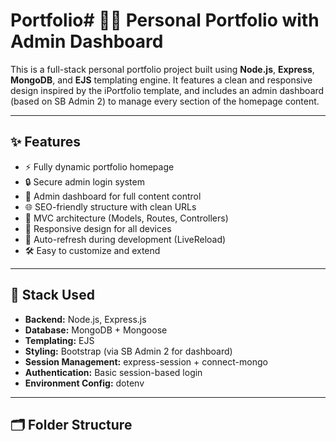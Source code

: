 # Portfolio# 🧑‍💻 Personal Portfolio with Admin Dashboard

This is a full-stack personal portfolio project built using **Node.js**, **Express**, **MongoDB**, and **EJS** templating engine. It features a clean and responsive design inspired by the iPortfolio template, and includes an admin dashboard (based on SB Admin 2) to manage every section of the homepage content.

---

## ✨ Features

- ⚡ Fully dynamic portfolio homepage
- 🔒 Secure admin login system
- 📂 Admin dashboard for full content control
- 🌐 SEO-friendly structure with clean URLs
- 🧱 MVC architecture (Models, Routes, Controllers)
- 📱 Responsive design for all devices
- 🔁 Auto-refresh during development (LiveReload)
- 🛠️ Easy to customize and extend

---

## 🧩 Stack Used

- **Backend:** Node.js, Express.js
- **Database:** MongoDB + Mongoose
- **Templating:** EJS
- **Styling:** Bootstrap (via SB Admin 2 for dashboard)
- **Session Management:** express-session + connect-mongo
- **Authentication:** Basic session-based login
- **Environment Config:** dotenv

---

## 🗂️ Folder Structure

